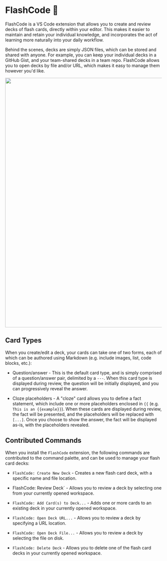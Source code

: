 # FlashCode 📇

FlashCode is a VS Code extension that allows you to create and review decks of flash cards, directly within your editor. This makes it easier to maintain and retain your individual knowledge, and incorporates the act of learning more naturally into your daily workflow.

Behind the scenes, decks are simply JSON files, which can be stored and shared with anyone. For example, you can keep your individual decks in a GitHub Gist, and your team-shared decks in a team repo. FlashCode allows you to open decks by file and/or URL, which makes it easy to manage them however you'd like.

<img width="800px" src="https://user-images.githubusercontent.com/116461/96603145-98112c00-12a8-11eb-97ab-008a31a3215b.gif" />

## Card Types

When you create/edit a deck, your cards can take one of two forms, each of which can be authored using Markdown (e.g. include images, list, code blocks, etc.):

- Question/answer - This is the default card type, and is simply comprised of a question/answer pair, delimited by a `---`. When this card type is displayed during review, the question will be initially displayed, and you can progressively reveal the answer.

- Cloze placeholders - A "cloze" card allows you to define a fact statement, which include one or more placeholders enclosed in `{{` (e.g. `This is an {{example}}`). When these cards are displayed during review, the fact will be presented, and the placeholders will be replaced with `[...]`. Once you choose to show the answer, the fact will be displayed as-is, with the placeholders revealed.

## Contributed Commands

When you install the `FlashCode` extension, the following commands are contributed to the command palette, and can be used to manage your flash card decks:

- `FlashCode: Create New Deck` - Creates a new flash card deck, with a specific name and file location.

- FlashCode: Review Deck` - Allows you to review a deck by selecting one from your currently opened workspace.

- `FlashCode: Add Card(s) to Deck...` - Adds one or more cards to an existing deck in your currently opened workspace.

- `FlashCode: Open Deck URL...` - Allows you to review a deck by specifying a URL location.

- `FlashCode: Open Deck File...` - Allows you to review a deck by selecting the file on disk.

- `FlashCode: Delete Deck` - Allows you to delete one of the flash card decks in your currently opened workspace.
